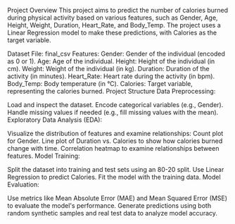Project Overview
This project aims to predict the number of calories burned during physical activity based on various features, such as Gender, Age, Height, Weight, Duration, Heart_Rate, and Body_Temp. The project uses a Linear Regression model to make these predictions, with Calories as the target variable.

Dataset
File: final_csv
Features:
Gender: Gender of the individual (encoded as 0 or 1).
Age: Age of the individual.
Height: Height of the individual (in cm).
Weight: Weight of the individual (in kg).
Duration: Duration of the activity (in minutes).
Heart_Rate: Heart rate during the activity (in bpm).
Body_Temp: Body temperature (in °C).
Calories: Target variable, representing the calories burned.
Project Structure
Data Preprocessing:

Load and inspect the dataset.
Encode categorical variables (e.g., Gender).
Handle missing values if needed (e.g., fill missing values with the mean).
Exploratory Data Analysis (EDA):

Visualize the distribution of features and examine relationships:
Count plot for Gender.
Line plot of Duration vs. Calories to show how calories burned change with time.
Correlation heatmap to examine relationships between features.
Model Training:

Split the dataset into training and test sets using an 80-20 split.
Use Linear Regression to predict Calories.
Fit the model with the training data.
Model Evaluation:

Use metrics like Mean Absolute Error (MAE) and Mean Squared Error (MSE) to evaluate the model's performance.
Generate predictions using both random synthetic samples and real test data to analyze model accuracy.
